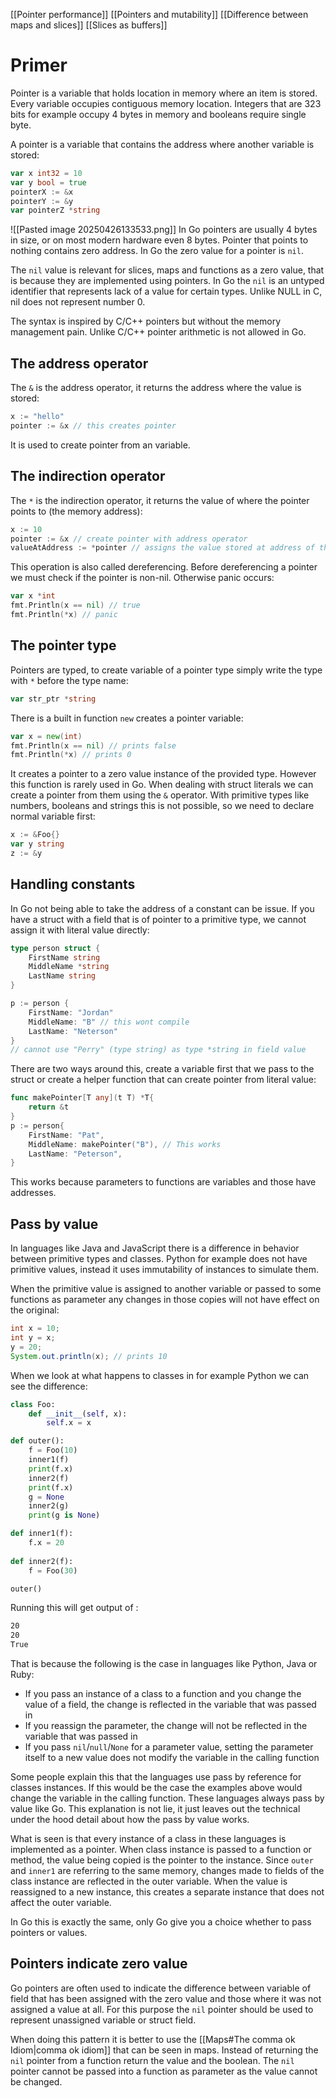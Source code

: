[[Pointer performance]]
[[Pointers and mutability]]
[[Difference between maps and slices]]
[[Slices as buffers]]
# Primer
Pointer is a variable that holds location in memory where an item is stored. Every variable occupies contiguous memory location. Integers  that are 323 bits for example occupy 4 bytes in memory and booleans require single byte.

A pointer is a variable that contains the address where another variable is stored:
```go
var x int32 = 10
var y bool = true
pointerX := &x
pointerY := &y
var pointerZ *string
```
![[Pasted image 20250426133533.png]]
In Go pointers are usually 4 bytes in size, or on most modern hardware even 8 bytes. Pointer that points to nothing contains zero address. In Go the zero value for a pointer is `nil`.

The `nil` value is relevant for slices, maps and functions as a zero value, that is because they are implemented using pointers. In Go the `nil` is an untyped identifier that represents lack of a value for certain types. Unlike NULL in C, nil does not represent number 0.

The syntax is inspired by C/C++ pointers but without the memory management pain. Unlike C/C++ pointer arithmetic is not allowed in Go.
## The address operator
The `&` is the address operator, it returns the address where the value is stored:
```go
x := "hello"
pointer := &x // this creates pointer
```
It is used to create pointer from an variable.
## The indirection operator
The `*` is the indirection operator, it returns the value of where the pointer points to (the memory address):
```go
x := 10
pointer := &x // create pointer with address operator
valueAtAddress := *pointer // assigns the value stored at address of the pointer
```
This operation is also called dereferencing. Before dereferencing a pointer we must check if the pointer is non-nil. Otherwise panic occurs:
```go
var x *int
fmt.Println(x == nil) // true
fmt.Println(*x) // panic
```
## The pointer type
Pointers are typed, to create variable of a pointer type simply write the type with `*` before the type name:
```go
var str_ptr *string
```
There is a built in function `new` creates a pointer variable:
```go
var x = new(int) 
fmt.Println(x == nil) // prints false
fmt.Println(*x) // prints 0
```
It creates a pointer to a zero value instance of the provided type. However this function is rarely used in Go. When dealing with struct literals we can create a pointer from them using the `&` operator. With primitive types like numbers, booleans and strings this is not possible, so we need to declare normal variable first:
```go
x := &Foo{}
var y string
z := &y
```
## Handling constants
In Go not being able to take the address of a constant can be issue. If you have a struct with a field that is of pointer to a primitive type, we cannot assign it with literal value directly:
```go
type person struct {
	FirstName string
	MiddleName *string
	LastName string
}

p := person {
	FirstName: "Jordan"
	MiddleName: "B" // this wont compile
	LastName: "Neterson"
}
// cannot use "Perry" (type string) as type *string in field value
```
There are two ways around this, create a variable first that we pass to the struct or create a helper function that can create pointer from literal value:
```go
func makePointer[T any](t T) *T{
	return &t
}
p := person{
	FirstName: "Pat",
	MiddleName: makePointer("B"), // This works
	LastName: "Peterson",
}
```
This works because parameters to functions are variables and those have addresses.
## Pass by value
In languages like Java and JavaScript there is a difference in behavior between primitive types and classes. Python for example does not have primitive values, instead it uses immutability of instances to simulate them.

When the primitive value is assigned to another variable or passed to some functions as parameter any changes in those copies will not have effect on the original:
```java
int x = 10;
int y = x;
y = 20;
System.out.println(x); // prints 10
```

When we look at what happens to classes in for example Python we can see the difference:
```python
class Foo:
	def __init__(self, x):
		self.x = x

def outer():
	f = Foo(10)
	inner1(f)
	print(f.x)
	inner2(f)
	print(f.x)
	g = None
	inner2(g)
	print(g is None)

def inner1(f):
	f.x = 20
	
def inner2(f):
	f = Foo(30)

outer()
```
Running this will get output of :
```sh
20
20
True
```
That is because the following is the case in languages like Python, Java or Ruby:
* If you pass an instance of a class to a function and you change the value of a field, the change is reflected in the variable that was passed in
* If you reassign the parameter, the change will not be reflected in the variable that was passed in
* If you pass `nil`/`null`/`None` for a parameter value, setting the parameter itself to a new value does not modify the variable in the calling function

Some people explain this that the languages use pass by reference for classes instances. If this would be the case the examples above would change the variable in the calling function. These languages always pass by value like Go. This explanation is not lie, it just leaves out the technical under the hood detail about how the pass by value works. 

What is seen is that every instance of a class in these languages is implemented as a pointer. When class instance is passed to a function or method, the value being copied is the pointer to the instance. Since `outer` and `inner1` are referring to the same memory, changes made to fields of the class instance are reflected in the outer variable. When the value is reassigned to a new instance, this creates a separate instance that does not affect the outer variable.

In Go this is exactly the same, only Go give you a choice whether to pass pointers or values.

## Pointers indicate zero value
Go pointers are often used to indicate the difference between variable of field that has been assigned with the zero value and those where it was not assigned a value at all. For this purpose the `nil` pointer should be used to represent unassigned variable or struct field.

When doing this pattern it is better to use the [[Maps#The comma ok Idiom|comma ok idiom]] that can be seen in maps. Instead of returning the `nil` pointer from a function return the value and the boolean. The `nil` pointer cannot be passed into a function as parameter as the value cannot be changed.
